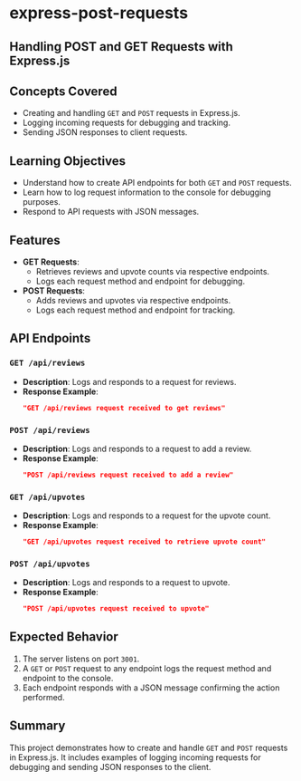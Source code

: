 # express-post-requests

## Handling POST and GET Requests with Express.js

## Concepts Covered

- Creating and handling `GET` and `POST` requests in Express.js.
- Logging incoming requests for debugging and tracking.
- Sending JSON responses to client requests.

## Learning Objectives

- Understand how to create API endpoints for both `GET` and `POST` requests.
- Learn how to log request information to the console for debugging purposes.
- Respond to API requests with JSON messages.

## Features

- **GET Requests**:
  - Retrieves reviews and upvote counts via respective endpoints.
  - Logs each request method and endpoint for debugging.
- **POST Requests**:
  - Adds reviews and upvotes via respective endpoints.
  - Logs each request method and endpoint for tracking.

## API Endpoints

### `GET /api/reviews`

- **Description**: Logs and responds to a request for reviews.
- **Response Example**:
  ```json
  "GET /api/reviews request received to get reviews"
  ```

### `POST /api/reviews`

- **Description**: Logs and responds to a request to add a review.
- **Response Example**:
  ```json
  "POST /api/reviews request received to add a review"
  ```

### `GET /api/upvotes`

- **Description**: Logs and responds to a request for the upvote count.
- **Response Example**:
  ```json
  "GET /api/upvotes request received to retrieve upvote count"
  ```

### `POST /api/upvotes`

- **Description**: Logs and responds to a request to upvote.
- **Response Example**:
  ```json
  "POST /api/upvotes request received to upvote"
  ```

## Expected Behavior

1. The server listens on port `3001`.
2. A `GET` or `POST` request to any endpoint logs the request method and endpoint to the console.
3. Each endpoint responds with a JSON message confirming the action performed.

## Summary

This project demonstrates how to create and handle `GET` and `POST` requests in Express.js. It includes examples of logging incoming requests for debugging and sending JSON responses to the client.
